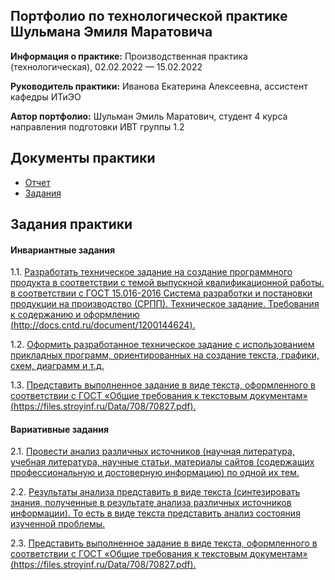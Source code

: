 ## Портфолио по технологической практике Шульмана Эмиля Маратовича

**Информация о практике:** Производственная практика (технологическая), 02.02.2022 — 15.02.2022

**Руководитель практики:** Иванова Екатерина Алексеевна, ассистент кафедры ИТиЭО

**Автор портфолио:** Шульман Эмиль Маратович, студент 4 курса направления подготовки ИВТ группы 1.2

## Документы практики

- [Отчет]( "Отчет")
- [Задания]( "Задания")

## Задания практики

#### Инвариантные задания

1.1. [Разработать техническое задание на создание программного продукта в соответствии с темой выпускной квалификационной работы. в соответствии с ГОСТ 15.016-2016 Система разработки и постановки продукции на производство (СРПП). Техническое задание. Требования к содержанию и оформлению (http://docs.cntd.ru/document/1200144624).](https://github.com/ShulmanEmil/practice-12-2021/tree/main/1.1-1.3)

1.2. [Оформить разработанное техническое задание с использованием прикладных программ, ориентированных на создание текста, графики, схем, диаграмм и т.д.](https://github.com/ShulmanEmil/practice-12-2021/tree/main/1.1-1.3)

1.3. [Представить выполненное задание в виде текста, оформленного в соответствии с ГОСТ «Общие требования к текстовым документам» (https://files.stroyinf.ru/Data/708/70827.pdf). ](https://github.com/ShulmanEmil/practice-12-2021/tree/main/1.1-1.3)


#### Вариативные задания

2.1. [Провести анализ различных источников (научная литература, учебная литература, научные статьи, материалы сайтов (содержащих профессиональную и достоверную информацию) по одной их тем.](https://github.com/ShulmanEmil/practice-12-2021/tree/main/2.1-2.3)

2.2. [Результаты анализа представить в виде текста (синтезировать знания, полученные в результате анализа различных источников информации). То есть в виде текста представить анализ состояния изученной проблемы.](https://github.com/ShulmanEmil/practice-12-2021/tree/main/2.1-2.3)

2.3. [Представить выполненное задание в виде текста, оформленного в соответствии с ГОСТ «Общие требования к текстовым документам» (https://files.stroyinf.ru/Data/708/70827.pdf).](https://github.com/ShulmanEmil/practice-12-2021/tree/main/2.1-2.3)
